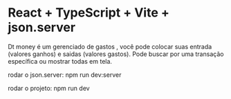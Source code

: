 # React + TypeScript + Vite + json.server

Dt money é um gerenciado de gastos , você pode colocar suas entrada (valores ganhos) e saidas (valores gastos).
Pode buscar por uma transação específica ou mostrar todas em tela.

<p>rodar o json.server: npm run dev:server</p>
<p>rodar o projeto: npm run dev </p>
